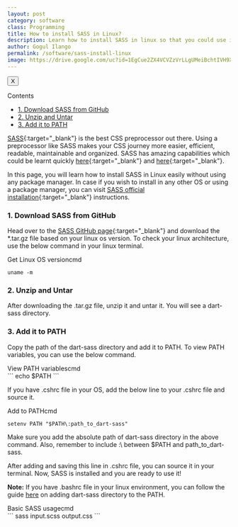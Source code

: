 ```yaml
---
layout: post
category: software
class: Programming
title: How to install SASS in Linux?
description: Learn how to install SASS in linux so that you could use it to write neat and clean CSS.
author: Gogul Ilango
permalink: /software/sass-install-linux
image: https://drive.google.com/uc?id=1EgCue2ZX4VCVZzVrLLgUMeiBchtIVH9X
---
```


<div class="sidebar_tracker" id="sidebar_tracker">
  <button onclick="closeSidebar('sidebar_tracker_content')">X</button>
  <p onclick="showSidebar('sidebar_tracker_content')">Contents</p>
  <ul id="sidebar_tracker_content">
    <li><a class="sidebar_links" onclick="handleSideBarLinks(this.id)" id="link_1" href="#download-sass-from-github">1. Download SASS from GitHub</a></li>
    <li><a class="sidebar_links" onclick="handleSideBarLinks(this.id)" id="link_2" href="#unzip-and-untar">2. Unzip and Untar</a></li>
    <li><a class="sidebar_links" onclick="handleSideBarLinks(this.id)" id="link_3" href="#add-it-to-path">3. Add it to PATH</a></li>
  </ul>
</div>

[SASS](https://sass-lang.com/){:target="_blank"} is the best CSS preprocessor out there. Using a preprocessor like SASS makes your CSS journey more easier, efficient, readable, maintainable and organized. SASS has amazing capabilities which could be learnt quickly [here](https://sass-lang.com/guide){:target="_blank"} and [here](https://tutorialzine.com/2016/01/learn-sass-in-15-minutes){:target="_blank"}.

In this page, you will learn how to install SASS in Linux easily without using any package manager. In case if you wish to install in any other OS or using a package manager, you can visit [SASS official installation](https://sass-lang.com/install){:target="_blank"} instructions.

<h3 id="download-sass-from-github">1. Download SASS from GitHub</h3>

Head over to the [SASS GitHub page](https://github.com/sass/dart-sass/releases/tag/1.9.0){:target="_blank"} and download the <span class="coding">*.tar.gz</span> file based on your linux os version. To check your linux architecture, use the below command in your linux terminal.

<div class="code-head">Get Linux OS version<span>cmd</span></div>

```
uname -m
```

<h3 id="unzip-and-untar">2. Unzip and Untar</h3>

After downloading the <span class="coding">.tar.gz</span> file, unzip it and untar it. You will see a <span class="coding">dart-sass</span> directory.

<h3 id="add-it-to-path">3. Add it to PATH</h3>

Copy the path of the <span class="coding">dart-sass</span> directory and add it to <span class="coding">PATH</span>. To view <span class="coding">PATH</span> variables, you can use the below command.

<div class="code-head">View PATH variables<span>cmd</span></div>
```
echo $PATH
```

If you have <span class="coding">.cshrc</span> file in your OS, add the below line to your <span class="coding">.cshrc</span> file and source it.

<div class="code-head">Add to PATH<span>cmd</span></div>

```
setenv PATH "$PATH\:path_to_dart-sass"
```

Make sure you add the absolute path of <span class="coding">dart-sass</span> directory in the above command. Also, remember to include :\ between <span class="coding">$PATH</span> and <span class="coding">path_to_dart-sass</span>.

After adding and saving this line in <span class="coding">.cshrc</span> file, you can source it in your terminal. Now, SASS is installed and you are ready to use it!

<div class="note">
<p>
	<b>Note:</b> If you have <span class="coding">.bashrc</span> file in your linux environment, you can follow the guide <a href="https://katiek2.github.io/path-doc/" target="_blank">here</a> on adding <span class="coding">dart-sass</span> directory to the PATH.
</p>
</div>

<div class="code-head">Basic SASS usage<span>cmd</span></div>
```
sass input.scss output.css
```